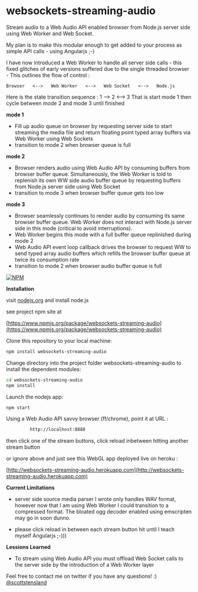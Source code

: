 websockets-streaming-audio
==========================

Stream audio to a Web Audio API enabled browser from Node.js server side using Web Worker and Web Socket.

My plan is to make this modular enough to get added to your process as simple API calls - using Angularjs ;-)

I have now introduced a Web Worker to handle all server side calls - this fixed glitches of early versions suffered due to the single threaded browser - This outlines the flow of control :

    Browser   <-->   Web Worker   <-->   Web Socket   <-->   Node.js

Here is the state transition sequence : 1 --> 2 <--> 3
That is start mode 1 then cycle between mode 2 and mode 3 until finished

**mode 1**
- Fill up audio queue on browser by requesting server side to start streaming the media file and return floating point typed array buffers via Web Worker using Web Sockets
- transition to mode 2 when browser queue is full

**mode 2**
- Browser renders audio using Web Audio API by consuming buffers from browser buffer queue. Simultaneously, the Web Worker is told to replenish its own WW side audio buffer queue by requesting buffers from Node.js server side using Web Socket
- transition to mode 3 when browser buffer queue gets too low

**mode 3**
- Browser seamlessly continues to render audio by consuming its same browser buffer queue.  Web Worker does not interact with Node.js server side in this mode (critical to avoid interruptions).
- Web Worker begins this mode with a full buffer queue replinished during mode 2
- Web Audio API event loop callback drives the browser to request WW to send typed array audio buffers which refills the browser buffer queue at twice its consumption rate
- transition to mode 2 when browser audio buffer queue is full

[![NPM](https://nodei.co/npm/websockets-streaming-audio.png?downloads=true&downloadRank=true&stars=true)](https://nodei.co/npm/websockets-streaming-audio/)

**Installation**

visit [nodejs.org](http://nodejs.org) and install node.js

see project npm site at 

[https://www.npmjs.org/package/websockets-streaming-audio](https://www.npmjs.org/package/websockets-streaming-audio)

Clone this repository to your local machine:

```bash
npm install websockets-streaming-audio
```
Change directory into the project folder websockets-streaming-audio to install the dependent modules:

```bash
cd websockets-streaming-audio
npm install
```

Launch the nodejs app:

```bash
npm start
```

Using a Web Audio API savvy browser (ff/chrome), point it at URL :

```bash
		 http://localhost:8888 
```

then click one of the stream buttons, click reload inbetween hitting another stream button

or ignore above and just see this WebGL app deployed live on heroku :

[http://websockets-streaming-audio.herokuapp.com](http://websockets-streaming-audio.herokuapp.com)


**Current Limitations**
- server side source media parser I wrote only handles WAV format, however now that I am using Web Worker I could transition to a compressed format. The bloated ogg decoder enabled using emscripten may go in soon dunno.
                     
- please click reload in between each stream button hit until I teach myself Angularjs ;-)))

**Lessions Learned**
- To stream using Web Audio API you must offload Web Socket calls
                       to the server side by the introduction of a Web Worker layer


Feel free to contact me on twitter if you have any questions! :) [@scottstensland](http://twitter.com/scottstensland)
